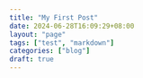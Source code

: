```yaml
---
title: "My First Post"
date: 2024-06-28T16:09:29+08:00
layout: "page"
tags: ["test", "markdown"]
categories: ["blog"] 
draft: true
---
```


